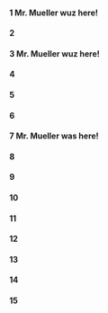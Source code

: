 #### 1 Mr. Mueller wuz here!
#### 2
#### 3 Mr. Mueller wuz here!
#### 4
#### 5
#### 6
#### 7 Mr. Mueller was here!
#### 8
#### 9
#### 10
#### 11
#### 12
#### 13
#### 14
#### 15